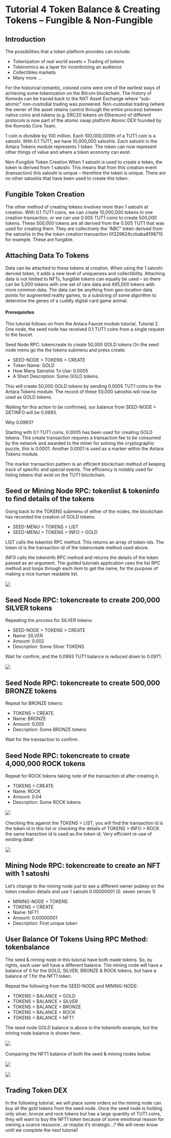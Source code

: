 # Tutorial 4 Token Balance & Creating Tokens – Fungible & Non-Fungible

## Introduction

The possibilities that a token platform provides can include:

- Tokenization of real world assets • Trading of tokens
- Tokenomics as a layer for incentivizing an audience
- Collectibles markets
- Many more …

For the historical romantic, colored coins were one of the earliest ways of achieving some tokenization on the Bitcoin blockchain.  The history of Komodo can be traced back to the NXT Asset Exchange where “sub-atomic” non-custodial trading was pioneered.  Non-custodial trading (where the owner of the asset retains control through the entire process) between native coins and  tokens (e.g. ERC20 tokens on Ethereum) of different protocols is now part of the atomic swap platform Atomic DEX founded by the Komodo Core Team.

1 coin is divisible by 100 million.  Each 100,000,000th of a TUT1 coin is a satoshi.  With 0.1 TUT1, we have 10,000,000 satoshis.  Each satoshi in the Antara Tokens module represents 1 token.  The token can now represent other things of value and where a token economy can exist.

Non-Fungible Token Creation
When 1 satoshi is used to create a token, the token is derived from 1 satoshi.   This means that from this creation event (transaction) this satoshi is unique – therefore the token is unique.  There are no other satoshis that have been used to create this token.

## Fungible Token Creation
The other method of creating tokens involves more than 1 satoshi at creation.  With 0.1 TUT1 coins, we can create 10,000,000 tokens in one creation transaction, or we can use 0.005 TUT1 coins to create 500,000 tokens.  These 500,000 tokens are all derived from the 0.005 TUT1 that was used for  creating them.  They are collectively the “ABC” token derived from the satoshis in the the token creation transaction 0f329824ccbaba8198715 for example.  These are fungible.

## Attaching Data To Tokens

Data can be attached to these tokens at creation.  When using the 1 satoshi derived token, it adds a new level of uniqueness and collectibility.  Attaching data is not limited to NFTs, fungible tokens can equally be used – so there can be 5,000 tokens with one set of rare data and 495,000 tokens with more common data.  The data can be anything from geo-location data points for augmented reality games, to a substring of some algorithm to determine the genes of a cuddly digital card game animal.

#### Prerequisites

This tutorial follows on from the Antara Faucet module tutorial, Tutorial 2.  One node, the seed node has received 0.1 TUT1 coins from a single request to the faucet.

Seed Node RPC: tokencreate to create 50,000 GOLD tokens
On the seed node menu go the the tokens submenu and press create:
- SEED-NODE > TOKENS > CREATE
- Token Name: GOLD
- How Many Satoshis To Use:  0.0005
- A Short Description: Some GOLD tokens.

This will create 50,000 GOLD tokens by sending 0.0005 TUT1 coins to the Antara Tokens module.  The record of these 50,000 satoshis will now be used as GOLD tokens.

Waiting for this action to be confirmed, our balance from SEED-NODE > GETINFO will be 0.0993.

Why 0.0993?

Starting with 0.1 TUT1 coins, 0.0005 has been used for creating GOLD tokens.  This create transaction requires a transaction fee to be consumed by the network and awarded to the miner for solving the cryptographic puzzle, this is 0.0001.   Another 0.0001 is used as a marker within the Antara Tokens module.

The marker transaction pattern is an efficient blockchain method of keeping track of specific and special events.  The efficiency is notably used for listing tokens that exist on the TUT1 blockchain.

## Seed or Mining Node RPC: tokenlist & tokeninfo to find details of the tokens

Going back to the TOKENS submenu of either of the nodes, the blockchain has recorded the creation of GOLD tokens.
- SEED-MENU > TOKENS > LIST
- SEED-MENU > TOKENS > INFO > GOLD

LIST calls the tokenlist RPC method.   This returns an array of token-ids.  The token id is the transaction id of the tokencreate method used above.

INFO calls the tokeninfo RPC method and returns the details of the token passed as an argument. The guided tutorials application uses the list RPC method and loops through each item to get the name, for the purpose of making a nice human readable list.

<div style="clear: both; margin-top: 1rem; margin-bottom: 1rem; display: block;">

<img src="/2019-06-24-tutorial-4-img-1.png">

</div>

## Seed Node RPC: tokencreate to create 200,000 SILVER tokens

Repeating the process for SILVER tokens:
- SEED-NODE > TOKENS > CREATE
- Name: SILVER
- Amount: 0.002
- Description: Some Silver TOKENS

Wait for confirm, and the 0.0993 TUT1 balance is reduced down to 0.0971.

<div style="clear: both; margin-top: 1rem; margin-bottom: 1rem; display: block;">

<img src="/2019-06-24-tutorial-4-img-2.png">

</div>

## Seed Node RPC: tokencreate to create 500,000 BRONZE tokens
Repeat for BRONZE tokens:
- TOKENS > CREATE
- Name: BRONZE
- Amount: 0.005
- Description: Some BRONZE tokens

Wait for the transaction to confirm.

## Seed Node RPC: tokencreate to create 4,000,000 ROCK tokens

Repeat for ROCK tokens taking note of the transaction id after creating it.

- TOKENS > CREATE
- Name: ROCK
- Amount: 0.04
- Description: Some ROCK tokens 

<div style="clear: both; margin-top: 1rem; margin-bottom: 1rem; display: block;">

<img src="/2019-06-24-tutorial-4-img-3.png">

</div>

Checking this against the TOKENS > LIST, you will find the transaction id is the token id in this list or checking the details of TOKENS > INFO > ROCK the same transction id is used as the token id.  Very efficient re-use of existing data!

<div style="clear: both; margin-top: 1rem; margin-bottom: 1rem; display: block;">

<img src="/2019-06-24-tutorial-4-img-4.png">

</div>

## Mining Node RPC: tokencreate to create an NFT with 1 satoshi

Let’s change to the mining node just to see a different owner pubkey on the token creation details and use 1 satoshi 0.00000001  (0. seven zeroes 1)

- MINING-NODE > TOKENS
- TOKENS > CREATE
- Name: NFT1
- Amount: 0.00000001
- Description: First unique token

## User Balance Of Tokens Using RPC Method: tokenbalance

The seed & mining node in this tutorial have both made tokens.  So, by rights, each user will have a different balance.  The mining node will have a balance of 0 for the GOLD, SILVER, BRONZE & ROCK tokens, but have a balance of 1 for the NFT1 token.

Repeat the following from the SEED-NODE and MINING-NODE:

- TOKENS > BALANCE > GOLD
- TOKENS > BALANCE > SILVER
- TOKENS > BALANCE > BRONZE
- TOKENS > BALANCE > ROCK
- TOKENS > BALANCE > NFT1

The seed node GOLD balance is above in the tokeninfo example, but the mining node balance is shown here.

<div style="clear: both; margin-top: 1rem; margin-bottom: 1rem; display: block;">

<img src="/2019-06-24-tutorial-4-img-5.png">

</div>

Comparing the NFT1 balance of both the seed & mining nodes below.

<div style="clear: both; margin-top: 1rem; margin-bottom: 1rem; display: block;">

<img src="/2019-06-24-tutorial-4-img-6.png">

</div>

<div style="clear: both; margin-top: 1rem; margin-bottom: 1rem; display: block;">

<img src="/2019-06-24-tutorial-4-img-7.png">

</div>

## Trading Token DEX

In the following tutorial, we will place some orders so the mining node can buy all the gold tokens from the seed node.  Once the seed node is holding only silver, bronze and rock tokens but has a large quantity of TUT1 coins, they will want to buy the NFT1 token because of some emotional reason for owning a scarce resource...or maybe it’s strategic…?  We will never know until we complete the next tutorial!


